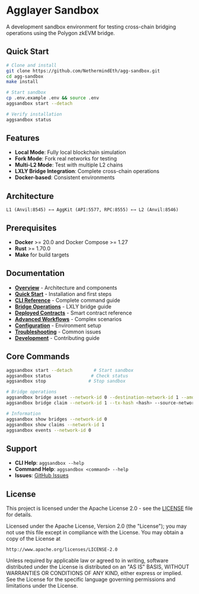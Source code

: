 # Agglayer Sandbox

A development sandbox environment for testing cross-chain bridging operations using the Polygon zkEVM bridge.

## Quick Start

```bash
# Clone and install
git clone https://github.com/NethermindEth/agg-sandbox.git
cd agg-sandbox
make install

# Start sandbox
cp .env.example .env && source .env
aggsandbox start --detach

# Verify installation
aggsandbox status
```

## Features

- **Local Mode**: Fully local blockchain simulation
- **Fork Mode**: Fork real networks for testing
- **Multi-L2 Mode**: Test with multiple L2 chains
- **LXLY Bridge Integration**: Complete cross-chain operations
- **Docker-based**: Consistent environments

## Architecture

```text
L1 (Anvil:8545) ←→ AggKit (API:5577, RPC:8555) ←→ L2 (Anvil:8546)
```

## Prerequisites

- **Docker** >= 20.0 and Docker Compose >= 1.27
- **Rust** >= 1.70.0
- **Make** for build targets

## Documentation

- **[Overview](docs/overview.md)** - Architecture and components
- **[Quick Start](docs/quickstart.md)** - Installation and first steps
- **[CLI Reference](docs/cli-reference.md)** - Complete command guide
- **[Bridge Operations](docs/bridge-operations.md)** - LXLY bridge guide
- **[Deployed Contracts](docs/deployed-contracts.md)** - Smart contract reference
- **[Advanced Workflows](docs/advanced-workflows.md)** - Complex scenarios
- **[Configuration](docs/configuration.md)** - Environment setup
- **[Troubleshooting](docs/troubleshooting.md)** - Common issues
- **[Development](docs/development.md)** - Contributing guide

## Core Commands

```bash
aggsandbox start --detach        # Start sandbox
aggsandbox status               # Check status
aggsandbox stop                # Stop sandbox

# Bridge operations
aggsandbox bridge asset --network-id 0 --destination-network-id 1 --amount 0.1 --token-address 0x0000000000000000000000000000000000000000
aggsandbox bridge claim --network-id 1 --tx-hash <hash> --source-network-id 0

# Information
aggsandbox show bridges --network-id 0
aggsandbox show claims --network-id 1
aggsandbox events --network-id 0
```

## Support

- **CLI Help**: `aggsandbox --help`
- **Command Help**: `aggsandbox <command> --help`
- **Issues**: [GitHub Issues](https://github.com/NethermindEth/agg-sandbox/issues)

## License

This project is licensed under the Apache License 2.0 - see the [LICENSE](LICENSE) file for details.

Licensed under the Apache License, Version 2.0 (the "License");
you may not use this file except in compliance with the License.
You may obtain a copy of the License at

    http://www.apache.org/licenses/LICENSE-2.0

Unless required by applicable law or agreed to in writing, software
distributed under the License is distributed on an "AS IS" BASIS,
WITHOUT WARRANTIES OR CONDITIONS OF ANY KIND, either express or implied.
See the License for the specific language governing permissions and
limitations under the License.
